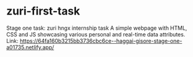 # zuri-first-task
Stage one task: zuri hngx internship task
A simple webpage with HTML, CSS and JS showcasing various personal and real-time data attributes. 
Link: https://64fa160b3215bb3736cbc6ce--haggai-gisore-stage-one-a01735.netlify.app/

